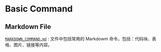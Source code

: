 # Basic Command

## Markdown File

[`MARKDOWN_COMMAND.md`](./MARKDOWN_COMMAND.md) : 文件中包括常用的 Markdowm 命令，包括：代码块、表格、图片、链接等内容。



